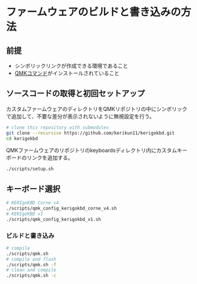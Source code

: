 # ファームウェアのビルドと書き込みの方法

## 前提

- シンボリックリンクが作成できる環境であること
- [QMKコマンド](https://docs.qmk.fm/newbs_getting_started)がインストールされていること

## ソースコードの取得と初回セットアップ

カスタムファームウェアのディレクトリをQMKリポジトリの中にシンボリックで追加して、不要な差分が表示されないように無視設定を行う。

```sh
# clone this repository with submodules
git clone --recursive https://github.com/kerikun11/kerigokbd.git
cd kerigokbd
```

QMKファームウェアのリポジトリのkeyboardsディレクトリ内にカスタムキーボードのリンクを追加する。

```sh
./scripts/setup.sh
```

## キーボード選択

```sh
# KERIgoKBD Corne v4
./scripts/qmk_config_kerigokbd_corne_v4.sh
# KERIgoKBD v1
./scripts/qmk_config_kerigokbd_v1.sh
```

### ビルドと書き込み

```sh
# compile
./scripts/qmk.sh
# compile and flash
./scripts/qmk.sh -f
# clean and compile
./scripts/qmk.sh -c
```
